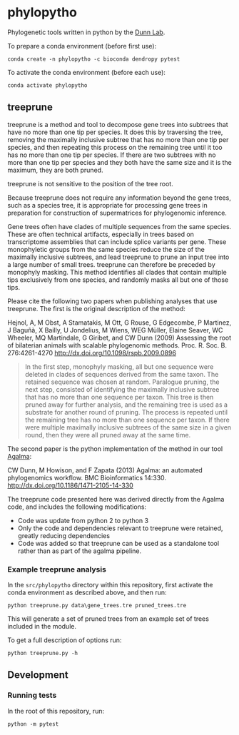 # phylopytho

Phylogenetic tools written in python by the [Dunn Lab](http://dunnlab.org/).


To prepare a conda environment (before first use):

    conda create -n phylopytho -c bioconda dendropy pytest

To activate the conda environment (before each use):

    conda activate phylopytho


## treeprune

treeprune is a method and tool to decompose gene trees into subtrees that have no more than one tip per species. It does this by traversing the tree, removing the maximally inclusive subtree that has no more than one tip per species, and then repeating this process on the remaining tree until it too has no more than one tip per species. If there are two subtrees with no more than one tip per species and they both have the same size and it is the maximum, they are both pruned.

treeprune is not sensitive to the position of the tree root.

Because treeprune does not require any information beyond the gene trees, such as a species tree, it is appropriate for processing gene trees in preparation for construction of supermatrices for phylogenomic inference.

Gene trees often have clades of multiple sequences from the same species. These are often technical artifacts, especially in trees based on transcriptome assemblies that can include splice variants per gene. These monophyletic groups from the same species reduce the size of the maximally inclusive subtrees, and lead treeprune to prune an input tree into a large number of small trees. treeprune can therefore be preceded by monophyly masking. This method identifies all clades that contain multiple tips exclusively from one species, and randomly masks all but one of those tips.

Please cite the following two papers when publishing analyses that use treeprune. The first is the original description of the method:

Hejnol, A, M Obst, A Stamatakis, M Ott, G Rouse, G Edgecombe, P Martinez, J Baguñà, X Bailly, U Jondelius, M Wiens, WEG Müller, Elaine Seaver, WC Wheeler, MQ Martindale, G Giribet, and CW Dunn (2009) Assessing the root of bilaterian animals with scalable phylogenomic methods. Proc. R. Soc. B. 276:4261-4270 http://dx.doi.org/10.1098/rspb.2009.0896

> In the first step, monophyly masking, all but one sequence were deleted in clades of sequences derived from the same taxon. The retained sequence was chosen at random. Paralogue pruning, the next step, consisted of identifying the maximally inclusive subtree that has no more than one sequence per taxon. This tree is then pruned away for further analysis, and the remaining tree is used as a substrate for another round of pruning. The process is repeated until the remaining tree has no more than one sequence per taxon. If there were multiple maximally inclusive subtrees of the same size in a given round, then they were all pruned away at the same time.

The second paper is the python implementation of the method in our tool [Agalma](https://bitbucket.org/caseywdunn/agalma/src/master/):

CW Dunn, M Howison, and F Zapata (2013) Agalma: an automated phylogenomics workflow. BMC Bioinformatics 14:330. http://dx.doi.org/10.1186/1471-2105-14-330


The treeprune code presented here was derived directly from the Agalma code, and includes the following modifications:
- Code was update from python 2 to python 3
- Only the code and dependencies relevant to treeprune were retained, greatly reducing dependencies
- Code was added so that treeprune can be used as a standalone tool rather than as part of the agalma pipeline.

### Example treeprune analysis

In the `src/phylopytho` directory within this repository, first activate the conda environment as described above, and then run:

    python treeprune.py data\gene_trees.tre pruned_trees.tre

This will generate a set of pruned trees from an example set of trees included in the module.

To get a full description of options run:

    python treeprune.py -h

## Development

### Running tests

In the root of this repository, run:

    python -m pytest



